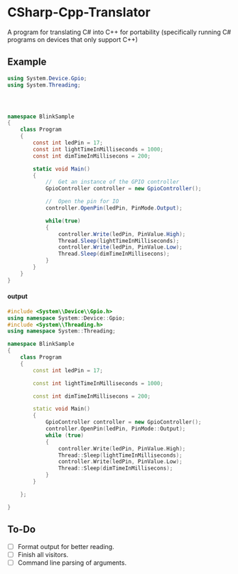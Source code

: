 # CSharp-Cpp-Translator
A program for translating C# into C++ for portability (specifically running C# programs on devices that only support C++)

##  Example

``` cs
using System.Device.Gpio;
using System.Threading;




namespace BlinkSample
{
    class Program
    {
        const int ledPin = 17;
        const int lightTimeInMilliseconds = 1000;
        const int dimTimeInMillisecons = 200;

        static void Main()
        {
            //  Get an instance of the GPIO controller
            GpioController controller = new GpioController();

            //  Open the pin for IO
            controller.OpenPin(ledPin, PinMode.Output);

            while(true)
            {
                controller.Write(ledPin, PinValue.High);
                Thread.Sleep(lightTimeInMilliseconds);
                controller.Write(ledPin, PinValue.Low);
                Thread.Sleep(dimTimeInMillisecons);
            }
        }
    }
}

```

#### output

``` cpp
#include <System\\Device\\Gpio.h>
using namespace System::Device::Gpio;
#include <System\\Threading.h>
using namespace System::Threading;

namespace BlinkSample
{
	class Program
	{
		const int ledPin = 17;

		const int lightTimeInMilliseconds = 1000;

		const int dimTimeInMillisecons = 200;

		static void Main()
		{
			GpioController controller = new GpioController();
			controller.OpenPin(ledPin, PinMode::Output);
			while (true)
			{
				controller.Write(ledPin, PinValue.High);
				Thread::Sleep(lightTimeInMilliseconds);
				controller.Write(ledPin, PinValue.Low);
				Thread::Sleep(dimTimeInMillisecons);
			}
		}

	};

}

```


## To-Do

- [ ] Format output for better reading.
- [ ] Finish all visitors.
- [ ] Command line parsing of arguments.
